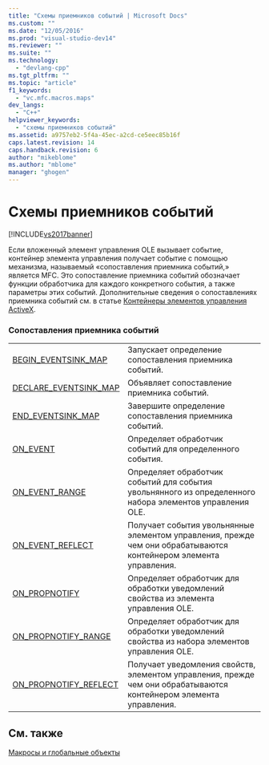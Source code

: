 ```yaml
---
title: "Схемы приемников событий | Microsoft Docs"
ms.custom: ""
ms.date: "12/05/2016"
ms.prod: "visual-studio-dev14"
ms.reviewer: ""
ms.suite: ""
ms.technology: 
  - "devlang-cpp"
ms.tgt_pltfrm: ""
ms.topic: "article"
f1_keywords: 
  - "vc.mfc.macros.maps"
dev_langs: 
  - "C++"
helpviewer_keywords: 
  - "схемы приемников событий"
ms.assetid: a9757eb2-5f4a-45ec-a2cd-ce5eec85b16f
caps.latest.revision: 14
caps.handback.revision: 6
author: "mikeblome"
ms.author: "mblome"
manager: "ghogen"
---
```

# Схемы приемников событий
[!INCLUDE[vs2017banner](../../assembler/inline/includes/vs2017banner.md)]

Если вложенный элемент управления OLE вызывает событие, контейнер элемента управления получает событие с помощью механизма, называемый «сопоставления приемника событий,» является MFC.  Это сопоставление приемника событий обозначает функции обработчика для каждого конкретного события, а также параметры этих событий.  Дополнительные сведения о сопоставлениях приемника событий см. в статье [Контейнеры элементов управления ActiveX](../../mfc/activex-control-containers.md).  
  
### Сопоставления приемника событий  
  
|||  
|-|-|  
|[BEGIN\_EVENTSINK\_MAP](../Topic/BEGIN_EVENTSINK_MAP.md)|Запускает определение сопоставления приемника событий.|  
|[DECLARE\_EVENTSINK\_MAP](../Topic/DECLARE_EVENTSINK_MAP.md)|Объявляет сопоставление приемника событий.|  
|[END\_EVENTSINK\_MAP](../Topic/END_EVENTSINK_MAP.md)|Завершите определение сопоставления приемника событий.|  
|[ON\_EVENT](../Topic/ON_EVENT.md)|Определяет обработчик событий для определенного события.|  
|[ON\_EVENT\_RANGE](../Topic/ON_EVENT_RANGE.md)|Определяет обработчик событий для события увольнянного из определенного набора элементов управления OLE.|  
|[ON\_EVENT\_REFLECT](../Topic/ON_EVENT_REFLECT.md)|Получает события увольнянные элементом управления, прежде чем они обрабатываются контейнером элемента управления.|  
|[ON\_PROPNOTIFY](../Topic/ON_PROPNOTIFY.md)|Определяет обработчик для обработки уведомлений свойства из элемента управления OLE.|  
|[ON\_PROPNOTIFY\_RANGE](../Topic/ON_PROPNOTIFY_RANGE.md)|Определяет обработчик для обработки уведомлений свойства из набора элементов управления OLE.|  
|[ON\_PROPNOTIFY\_REFLECT](../Topic/ON_PROPNOTIFY_REFLECT.md)|Получает уведомления свойств, элементом управления, прежде чем они обрабатываются контейнером элемента управления.|  
  
## См. также  
 [Макросы и глобальные объекты](../../mfc/reference/mfc-macros-and-globals.md)
